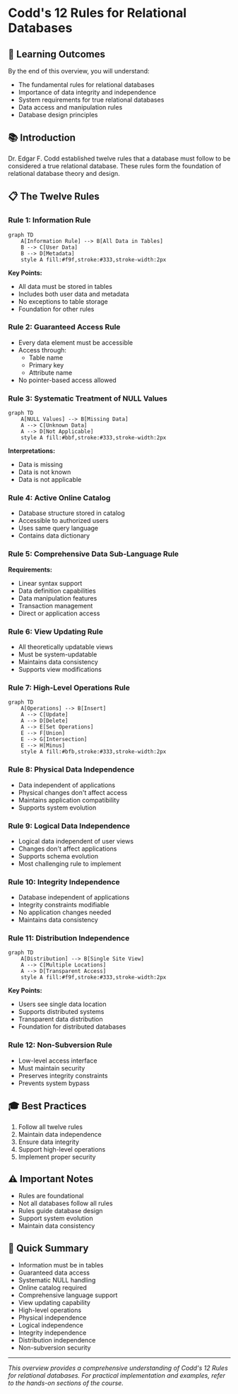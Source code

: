 # Codd's 12 Rules for Relational Databases

## 🎯 Learning Outcomes
By the end of this overview, you will understand:
- The fundamental rules for relational databases
- Importance of data integrity and independence
- System requirements for true relational databases
- Data access and manipulation rules
- Database design principles

## 📚 Introduction
Dr. Edgar F. Codd established twelve rules that a database must follow to be considered a true relational database. These rules form the foundation of relational database theory and design.

## 📋 The Twelve Rules

### Rule 1: Information Rule
```mermaid
graph TD
    A[Information Rule] --> B[All Data in Tables]
    B --> C[User Data]
    B --> D[Metadata]
    style A fill:#f9f,stroke:#333,stroke-width:2px
```

**Key Points:**
- All data must be stored in tables
- Includes both user data and metadata
- No exceptions to table storage
- Foundation for other rules

### Rule 2: Guaranteed Access Rule
- Every data element must be accessible
- Access through:
  - Table name
  - Primary key
  - Attribute name
- No pointer-based access allowed

### Rule 3: Systematic Treatment of NULL Values
```mermaid
graph TD
    A[NULL Values] --> B[Missing Data]
    A --> C[Unknown Data]
    A --> D[Not Applicable]
    style A fill:#bbf,stroke:#333,stroke-width:2px
```

**Interpretations:**
- Data is missing
- Data is not known
- Data is not applicable

### Rule 4: Active Online Catalog
- Database structure stored in catalog
- Accessible to authorized users
- Uses same query language
- Contains data dictionary

### Rule 5: Comprehensive Data Sub-Language Rule
**Requirements:**
- Linear syntax support
- Data definition capabilities
- Data manipulation features
- Transaction management
- Direct or application access

### Rule 6: View Updating Rule
- All theoretically updatable views
- Must be system-updatable
- Maintains data consistency
- Supports view modifications

### Rule 7: High-Level Operations Rule
```mermaid
graph TD
    A[Operations] --> B[Insert]
    A --> C[Update]
    A --> D[Delete]
    A --> E[Set Operations]
    E --> F[Union]
    E --> G[Intersection]
    E --> H[Minus]
    style A fill:#bfb,stroke:#333,stroke-width:2px
```

### Rule 8: Physical Data Independence
- Data independent of applications
- Physical changes don't affect access
- Maintains application compatibility
- Supports system evolution

### Rule 9: Logical Data Independence
- Logical data independent of user views
- Changes don't affect applications
- Supports schema evolution
- Most challenging rule to implement

### Rule 10: Integrity Independence
- Database independent of applications
- Integrity constraints modifiable
- No application changes needed
- Maintains data consistency

### Rule 11: Distribution Independence
```mermaid
graph TD
    A[Distribution] --> B[Single Site View]
    A --> C[Multiple Locations]
    A --> D[Transparent Access]
    style A fill:#f9f,stroke:#333,stroke-width:2px
```

**Key Points:**
- Users see single data location
- Supports distributed systems
- Transparent data distribution
- Foundation for distributed databases

### Rule 12: Non-Subversion Rule
- Low-level access interface
- Must maintain security
- Preserves integrity constraints
- Prevents system bypass

## 🎓 Best Practices
1. Follow all twelve rules
2. Maintain data independence
3. Ensure data integrity
4. Support high-level operations
5. Implement proper security

## ⚠️ Important Notes
- Rules are foundational
- Not all databases follow all rules
- Rules guide database design
- Support system evolution
- Maintain data consistency

## 📝 Quick Summary
- Information must be in tables
- Guaranteed data access
- Systematic NULL handling
- Online catalog required
- Comprehensive language support
- View updating capability
- High-level operations
- Physical independence
- Logical independence
- Integrity independence
- Distribution independence
- Non-subversion security

---
*This overview provides a comprehensive understanding of Codd's 12 Rules for relational databases. For practical implementation and examples, refer to the hands-on sections of the course.* 